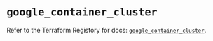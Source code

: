 # `google_container_cluster`

Refer to the Terraform Registory for docs: [`google_container_cluster`](https://registry.terraform.io/providers/hashicorp/google-beta/4.63.0/docs/resources/google_container_cluster).
